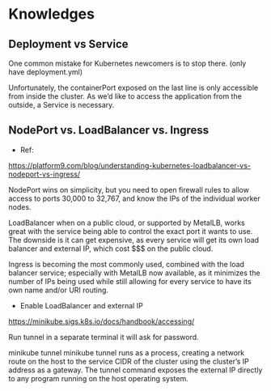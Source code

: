 
#  Knowledges


## Deployment vs Service

One common mistake for Kubernetes newcomers is to stop there. (only have deployment.yml)

Unfortunately, the containerPort exposed on the last line is only accessible from inside the cluster. As we’d like to access the application from the outside, a Service is necessary.

## NodePort vs. LoadBalancer vs. Ingress

- Ref:

https://platform9.com/blog/understanding-kubernetes-loadbalancer-vs-nodeport-vs-ingress/


NodePort wins on simplicity, but you need to open firewall rules to allow access to ports 30,000 to 32,767, and know the IPs of the individual worker nodes.

LoadBalancer when on a public cloud, or supported by MetalLB, works great with the service being able to control the exact port it wants to use. The downside is it can get expensive, as every service will get its own load balancer and external IP, which cost $$$ on the public cloud.

Ingress is becoming the most commonly used, combined with the load balancer service; especially with MetalLB now available, as it minimizes the number of IPs being used while still allowing for every service to have its own name and/or URI routing.

- Enable LoadBalancer and external IP

https://minikube.sigs.k8s.io/docs/handbook/accessing/

Run tunnel in a separate terminal
it will ask for password.

minikube tunnel
minikube tunnel runs as a process, creating a network route on the host to the service CIDR of the cluster using the cluster’s IP address as a gateway. The tunnel command exposes the external IP directly to any program running on the host operating system.

